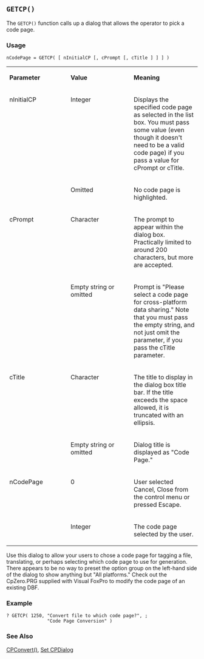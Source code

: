 ## `GETCP()`

The `GETCP()` function calls up a dialog that allows the operator to pick a code page.

### Usage

```foxpro
nCodePage = GETCP( [ nInitialCP [, cPrompt [, cTitle ] ] ] )
```
<table>
<tr>
  <td width="32%" valign="top">
  <p><b>Parameter</b></p>
  </td>
  <td width="23%" valign="top">
  <p><b>Value</b></p>
  </td>
  <td width="45%" valign="top">
  <p><b>Meaning</b></p>
  </td>
 </tr>
<tr>
  <td width="32%" rowspan="2" valign="top">
  <p>nInitialCP</p>
  </td>
  <td width="23%" valign="top">
  <p>Integer</p>
  </td>
  <td width="45%" valign="top">
  <p>Displays the specified code page as selected in the list box. You must pass some value (even though it doesn't need to be a valid code page) if you pass a value for cPrompt or cTitle.</p>
  </td>
 </tr>
<tr>
  <td width="33%" valign="top">
  <p>Omitted</p>
  </td>
  <td width="67%" valign="top">
  <p>No code page is highlighted.</p>
  </td>
 </tr>
<tr>
  <td width="32%" rowspan="2" valign="top">
  <p>cPrompt</p>
  </td>
  <td width="23%" valign="top">
  <p>Character</p>
  </td>
  <td width="45%" valign="top">
  <p>The prompt to appear within the dialog box. Practically limited to around 200 characters, but more are accepted.</p>
  </td>
 </tr>
<tr>
  <td width="33%" valign="top">
  <p>Empty string or omitted</p>
  </td>
  <td width="67%" valign="top">
  <p>Prompt is &quot;Please select a code page for cross-platform data sharing.&quot; Note that you must pass the empty string, and not just omit the parameter, if you pass the cTitle parameter.</p>
  </td>
 </tr>
<tr>
  <td width="32%" rowspan="2" valign="top">
  <p>cTitle</p>
  </td>
  <td width="23%" valign="top">
  <p>Character</p>
  </td>
  <td width="45%" valign="top">
  <p>The title to display in the dialog box title bar. If the title exceeds the space allowed, it is truncated with an ellipsis.</p>
  </td>
 </tr>
<tr>
  <td width="33%" valign="top">
  <p>Empty string or omitted</p>
  </td>
  <td width="67%" valign="top">
  <p>Dialog title is displayed as &quot;Code Page.&quot;</p>
  </td>
 </tr>
<tr>
  <td width="32%" rowspan="2" valign="top">
  <p>nCodePage</p>
  </td>
  <td width="23%" valign="top">
  <p>0</p>
  </td>
  <td width="45%" valign="top">
  <p>User selected Cancel, Close from the control menu or pressed Escape.</p>
  </td>
 </tr>
<tr>
  <td width="33%" valign="top">
  <p>Integer</p>
  </td>
  <td width="67%" valign="top">
  <p>The code page selected by the user.</p>
  </td>
 </tr>
</table>

Use this dialog to allow your users to chose a code page for tagging a file, translating, or perhaps selecting which code page to use for generation. There appears to be no way to preset the option group on the left-hand side of the dialog to show anything but "All platforms." Check out the CpZero.PRG supplied with Visual FoxPro to modify the code page of an existing DBF.

### Example

```foxpro
? GETCP( 1250, "Convert file to which code page?", ;
               "Code Page Conversion" )
```
### See Also

[CPConvert()](s4g068.md), [Set CPDialog](s4g536.md)
